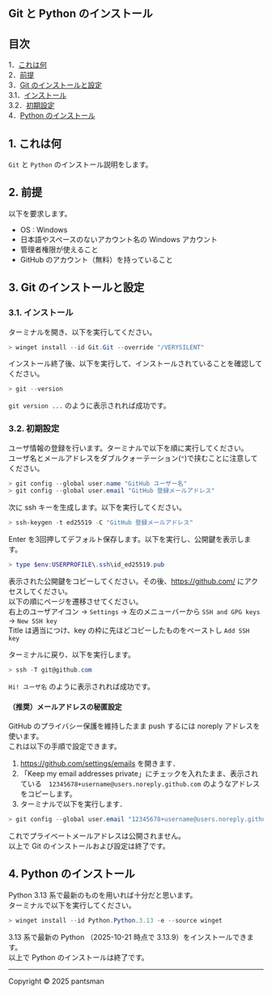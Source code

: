 ## Git と Python のインストール

## 目次
1．[これは何](#1-これは何)  
2．[前提](#2-前提)  
3．[Git のインストールと設定](#3-git-のインストールと設定)  
    3.1．[インストール](#31-インストール)  
    3.2．[初期設定](#32-初期設定)  
4．[Python のインストール](#4-python-のインストール)  

## 1. これは何
`Git` と `Python` のインストール説明をします。

## 2. 前提
以下を要求します。
- OS : Windows
- 日本語やスペースのないアカウント名の Windows アカウント
- 管理者権限が使えること
- GitHub のアカウント（無料）を持っていること

## 3. Git のインストールと設定
### 3.1. インストール
ターミナルを開き、以下を実行してください。

```PowerShell
> winget install --id Git.Git --override "/VERYSILENT"
```

インストール終了後、以下を実行して、インストールされていることを確認してください。

```PowerShell
> git --version
```

`git version ...` のように表示されれば成功です。

### 3.2. 初期設定
ユーザ情報の登録を行います。ターミナルで以下を順に実行してください。  
ユーザ名とメールアドレスをダブルクォーテーション(`"`)で挟むことに注意してください。

```PowerShell
> git config --global user.name "GitHub ユーザー名"
> git config --global user.email "GitHub 登録メールアドレス"
```

次に ssh キーを生成します。以下を実行してください。

```PowerShell
> ssh-keygen -t ed25519 -C "GitHub 登録メールアドレス"
```

Enter を3回押してデフォルト保存します。以下を実行し、公開鍵を表示します。

```PowerShell
> type $env:USERPROFILE\.ssh\id_ed25519.pub
```

表示された公開鍵をコピーしてください。その後、<https://github.com/> にアクセスしてください。  
以下の順にページを遷移させてください。  
右上のユーザアイコン -> `Settings` -> 左のメニューバーから `SSH and GPG keys` -> `New SSH key`  
Title は適当につけ、key の枠に先ほどコピーしたものをペーストし `Add SSH key`

ターミナルに戻り、以下を実行します。

```PowerShell
> ssh -T git@github.com
```
`Hi! ユーザ名` のように表示されれば成功です。  

#### （推奨）メールアドレスの秘匿設定
GitHub のプライバシー保護を維持したまま push するには noreply アドレスを使います。  
これは以下の手順で設定できます。

1. <https://github.com/settings/emails> を開きます．
2. 「Keep my email addresses private」にチェックを入れたまま、表示されている `12345678+username@users.noreply.github.com` のようなアドレスをコピーします。
3. ターミナルで以下を実行します．

```PowerShell
> git config --global user.email "12345678+username@users.noreply.github.com"
```
これでプライベートメールアドレスは公開されません。  
以上で Git のインストールおよび設定は終了です。

## 4. Python のインストール
Python 3.13 系で最新のものを用いれば十分だと思います。  
ターミナルで以下を実行してください。

```PowerShell
> winget install --id Python.Python.3.13 -e --source winget
```

3.13 系で最新の Python （2025-10-21 時点で 3.13.9）をインストールできます。  
以上で Python のインストールは終了です。

---
Copyright © 2025 pantsman